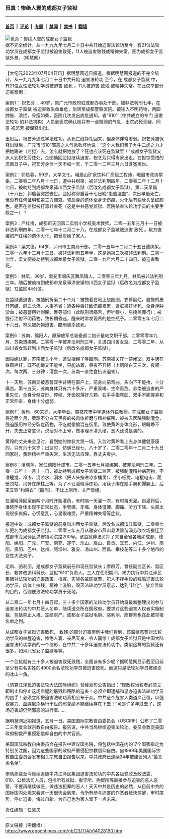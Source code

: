 ### 觅真：惨绝人寰的成都女子监狱

---

#### [首页](../../../..?n14028190) &nbsp;|&nbsp; [评论](../../../../../epoch-comment?n14028190) &nbsp;|&nbsp; [专题](../../../../../epoch-special?n14028190) &nbsp;|&nbsp; [禁闻](../../../../../epoch-news?n14028190) &nbsp;|&nbsp; [禁书](../../../../../books?n14028190) &nbsp;|&nbsp; [翻墙](https://github.com/gfw-breaker/nogfw/blob/master/README.md?n14028190)


<div><img alt="觅真：惨绝人寰的成都女子监狱" class="attachment-djy_600_400 size-djy_600_400 wp-post-image" src="https://i.epochtimes.com/assets/uploads/2019/11/2013-5-13-minghui-persecution-205341-0.jpg"/>
<div class="caption">
 据不完全统计，从一九九九年七月二十日中共开始迫害法轮功至今，有21位法轮功学员在成都女子监狱被迫害致死，11人被迫害致残或精神失常。图为成都女子监狱外景。（明慧网）
</div></div><hr/><div class="post_content" id="artbody" itemprop="articleBody">
 <!-- article content begin -->
 <p>
  【大纪元2023年07月04日讯】据明慧网近日报道，根据明慧网报道的不完全统计，从一九九九年七月二十日中共开始
  <ok href="https://www.epochtimes.com/gb/tag/%E8%BF%AB%E5%AE%B3%E6%B3%95%E8%BD%AE%E5%8A%9F.html">
   迫害法轮功
  </ok>
  至今，在
  <ok href="https://www.epochtimes.com/gb/tag/%E6%88%90%E9%83%BD%E5%A5%B3%E5%AD%90%E7%9B%91%E7%8B%B1.html">
   成都女子监狱
  </ok>
  中，有21位女性法轮功学员被迫害
  <ok href="https://www.epochtimes.com/gb/tag/%E8%87%B4%E6%AD%BB.html">
   致死
  </ok>
  ，11人被迫害
  <ok href="https://www.epochtimes.com/gb/tag/%E8%87%B4%E6%AE%8B.html">
   致残
  </ok>
  或精神失常。在此仅举部分迫害案例：
 </p>
 <p>
  案例1：
  <ok href="https://www.epochtimes.com/gb/tag/%E7%A5%9D%E8%89%BA%E8%8A%B3.html">
   祝艺芳
  </ok>
  ，49岁，原广元市政府驻成都办事处干部。被非法判刑七年，在
  <ok href="https://www.epochtimes.com/gb/tag/%E6%88%90%E9%83%BD%E5%A5%B3%E5%AD%90%E7%9B%91%E7%8B%B1.html">
   成都女子监狱
  </ok>
  被迫害致生命垂危，后转至成都警察医院。被输入不明药物，两脚肿胀、溃烂，骨瘦如柴，医院几次发出病危通知。省“610”（中共成立的专门
  <ok href="https://www.epochtimes.com/gb/tag/%E8%BF%AB%E5%AE%B3%E6%B3%95%E8%BD%AE%E5%8A%9F.html">
   迫害法轮功
  </ok>
  的非法机构）人员到医院确认她只有一点微弱的气息，出院必死无疑，同意
  <ok href="https://www.epochtimes.com/gb/tag/%E7%A5%9D%E8%89%BA%E8%8A%B3.html">
   祝艺芳
  </ok>
  被保释出狱。
 </p>
 <p>
  出狱后，祝艺芳通过学法炼功，从死亡线挣扎回来，但身体非常虚弱。祝艺芳被保释出狱后，广元市“610”邪恶之人气急败坏地说：“这个人我们费了九牛二虎之力才把她踢进（监狱）去，怎么就把她放了？死也应该死在监狱里！”成都女子监狱又派人到祝艺芳住处，企图劫回监狱继续迫害，祝艺芳只得离家出走。在担惊受怕的流离日子中，祝艺芳身体一天不如一天，于二零一二年三月六日含冤离世。
 </p>
 <p>
  案例2：郭启蓉，59岁，大学文化，峨眉山矿泉饮料厂高级工程师，峨眉市政协常委。二零零二年八月十七日，遭中共绑架，被非法判刑四年。二零零二年十二月十七日，被劫持到成都龙泉驿川西女子监狱（后改名成都女子监狱）。第二天早晨（十八日）郭启蓉突然去世。监狱称郭启蓉十七日晚“患脑溢血”，次日早晨死亡，但没有任何证明和第三方调查。郭启蓉的遗体全身无伤痕，火化后有些骨头呈红颜色。是否在监狱被打毒针害死（这是中共恶党监狱、医院杀害法轮功学员的主要手段之一）？
 </p>
 <p>
  案例3：严红梅，成都市天回第二实验小学校美术教师。二零一五年三月十一日被非法判刑四年。二零一七年十二月二十八，在成都女子监狱被迫害
  <ok href="https://www.epochtimes.com/gb/tag/%E8%87%B4%E6%AD%BB.html">
   致死
  </ok>
  。狱方直接把严红梅的遗体火化，把骨灰给了家人。
 </p>
 <p>
  案例4：梁文德，64岁，泸州市工商局干部。二零一五年十二月二十五日遭绑架。二零一六年十二月十三日，被非法判刑五年半，这是她第二次被非法判刑。二零一七年，梁文德被劫持到成都龙泉女子监狱。二零一九年六月二十四日，被迫害致死。
 </p>
 <p>
  案例5：林凤，36岁，南充市顺庆区舞凤镇人。二零零三年九月，林凤被非法判刑三年。随后被劫持到成都市龙泉驿洪安镇的川西女子监狱（后改名为成都女子监狱）12监区44分区。
 </p>
 <p>
  在监狱遭迫害，被酷刑折磨二十个月：被拽着在地上绕圆圈，衣裤磨烂，直拖的皮开肉绽、鲜血长流、人事不省；遭各种毒打致伤痕累累，肾脏被打坏死、全身浮肿淤血；被恶警用针刺腰、臀等部位（此酷刑很痛苦，但针眼小，易掩盖罪行）；被强行注射不明药物，致长期昏迷，醒来时常发现吊的是空瓶子。二零零五年七月二十六日，林凤被药物迫害、酷刑虐杀致死。
 </p>
 <p>
  案例6：苏南，绵阳人，原解放军总装备部二炮计量站文职干部。二零零零年九月，苏南遭绑架。二零零一年被非法判刑三年，关进四川省女监。二零零二年，从四川省女监转到川西女子监狱（后改名成都女子监狱）。
 </p>
 <p>
  因拒绝认罪，苏南被关小号，遭受捆绳子等酷刑。苏南被关在一禁闭室，双手铐在铁窗栏杆，既不能蹲又不能坐，只能站着，昼夜不开铐（上厕所白天三次，夜间一次，每次两、三分钟；灌食一次，苏南一直绝食抗议迫害）。
 </p>
 <p>
  十一天后，苏南又被恶警双手背铐在窗户上，前身向前弯曲，头向下不能抬，十分痛苦。第十五天，苏南身体只有六十多斤，严重衰竭、生命垂危。苏南被迫害的严重失忆，全身骨骼变形、停经、牙齿脱落好几颗、右手手指弯曲、双手不能握紧和正常伸直，身体十分虚弱。
 </p>
 <p>
  案例7：黄玲，60来岁，大学毕业，攀枝花市中学退休外语教师。在成都女子监狱将近两个月，黄玲不分白天黑夜的被肉体折磨与精神摧残，被拉去医院强制灌食，强迫服用神经分裂症药物，不吃就偷偷混在饭里。致使黄玲身体变形，眼睛睁不开，失去正常意识，说话对不上号，做事理不清头绪，恶人还说是装的。
 </p>
 <p>
  黄玲的丈夫来会见时，看到她的惨状大哭一场。入监时黄玲看上去身体健健康康的，只有六十来岁；出监时，仿佛已经七、八十岁了。二零二零年十二月二十九日回家时，黄玲精神严重失常，生活无法自理，靠丈夫看护。
 </p>
 <p>
  案例8：潘晓萍，家住德阳什邡市。二零一五年七月被绑架，被非法判刑三年。二零一五年十一月十一日，被劫持到成都女子监狱二监区，被强制灌精神病药物，不准睡觉、冷冻、浇凉水、溺水（把人头按进凉水桶里）、坐小板凳、电棍电击、面壁罚站、吊铐在床柱上等。为了不让潘晓萍炼功，用筷子绑在她手腕和脚腕上，后来又穿“约束衣”（酷刑）、不让上厕所、关严管组。
 </p>
 <p>
  在潘晓萍回家前两个月时开始灌药，有时隔一天灌一次，有时每天灌。自灌药后，潘晓萍身体出现不正常状态，手臂痛、牙痛、身体僵硬、脚痛、听力下降、头部出现很多疯癣，心慌意乱，心里很难受，严重精神失常等症状。
 </p>
 <p>
  报道中说：成都女子监狱的前身叫川西女子监狱，后改名成都滨江监狱，二零零七年更名为成都女子监狱。二零零三年五月从雅安市芦山县洪雅苗溪劳改农场搬迁至成都市龙泉驿区洪安镇龙洪路200号。该监狱非法关押了来自全省各地如成都、德阳、绵阳、广元、广安、南充、遂宁、乐山、眉山、自贡、宜宾、内江、泸州、简阳、资阳、巴中、达州、阿坝州、雅安、凉山州、西昌、攀枝花等二十多个地市的女性大法弟子。
 </p>
 <p>
  毛新、骆利丽，是成都女子监狱前任和现任监狱长；廖群芳，曾任副监区长、监区长、教育改造科科长、监狱“610”负责人。三人在任职期间，竭力执行中共江泽民集团对法轮功的迫害政策。指挥、实施各监区狱警、犯人不择手段的残酷迫害法轮功学员，肉体上摧残，精神上洗脑，毁灭法轮功学员意志，达到“转化”、放弃信仰的目的，否则便致法轮功学员于死地。
 </p>
 <p>
  从二零二一年七月十四日起，三十多个国家的法轮功学员开始将最新整理出的参与迫害法轮功的中共恶人名单，陆续送交所在国政府，要求对这些迫害人权者实施制裁，包括禁止入境、冻结财产。成都女子监狱毛新、骆利丽、廖群芳也在此被举报名单之列。
 </p>
 <p>
  从成都女子监狱迫害致死、
  <ok href="https://www.epochtimes.com/gb/tag/%E8%87%B4%E6%AE%8B.html">
   致残
  </ok>
  的部分迫害案例中我们看到，该监狱恶警对法轮功学员的血腥迫害，惨绝人寰、丧尽天良、令人震惊！成都女子监狱只是中国大陆迫害法轮功学员的一个缩影，在中共二十多年迫害法轮功中，类似这样的监狱还有很多，如河北省女子监狱等等。
 </p>
 <p>
  一个监狱就有三十多人被迫害致死致残，全国该有多少呢？据明慧网显示截至目前至少有实名实姓的4900余名法轮功学员被迫害致死。而这只是法轮功学员被虐杀的冰山一角。
 </p>
 <p>
  《清算江泽民迫害法轮大法国际组织》曾经发布公告指出：“现政权当权者必须立即制止和停止这场血腥的屠戮和残酷的迫害！必须立即逮捕和惩办迫害法轮功学员的凶手！必须立即把迫害法轮功真相公布于众。中共这个危害人类道义正信，以强权暴力、血腥屠杀横行于世的邪党绝不能继续存在下去！”可是许多年过去了，这场迫害却仍然邪恶的进行着……
 </p>
 <p>
  据明慧网近期报道，五月一日，美国国际宗教自由委员会（USCIRF）公布了二零二三年度全球宗教自由报告。报告说，中共当局继续迫害法轮功。委员会敦促美国政府制裁严重侵犯信仰自由的中共官员。
 </p>
 <p>
  美国国际宗教自由委员会在报告中建议国务院，将包括中国在内的17个国家指定为特别关注国，因为这些国家的政府严重侵犯宗教信仰自由。自1999年美国国际宗教自由委员会发布相关宗教自由报告以来，中共政府已连续24年被建议列入“最恶劣名单”。
 </p>
 <p>
  奉劝那些至今继续追随中共江泽民集团迫害法轮功的中共各级党政及政法委、610、公检法司人员，包括所有监狱、看守所、拘留所等直接参与迫害的恶人恶警，不要再继续做恶，做违法犯罪的恶人！天灭中共是历史的必然，从目前中共的国际国内处境来看这一天很快会到来，令所有参与迫害的作恶者赶快惊醒，审时度势，停止迫害，悔过自新，为自己也为家人留下一点未来。
 </p>
 <p>
  责任编辑：任慧夫
 </p>
 <!-- article content end -->
 <div id="below_article_ad">
 </div>
</div>


---

原文链接（需翻墙）：https://www.epochtimes.com/gb/23/7/4/n14028190.htm